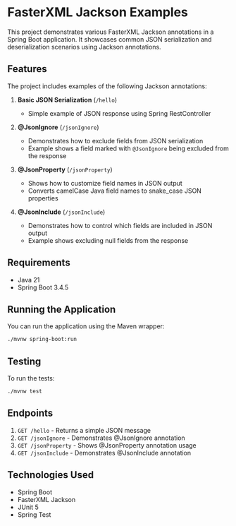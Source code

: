 # FasterXML Jackson Examples

This project demonstrates various FasterXML Jackson annotations in a Spring Boot application. It showcases common JSON serialization and deserialization scenarios using Jackson annotations.

## Features

The project includes examples of the following Jackson annotations:

1. **Basic JSON Serialization** (`/hello`)
   - Simple example of JSON response using Spring RestController

2. **@JsonIgnore** (`/jsonIgnore`)
   - Demonstrates how to exclude fields from JSON serialization
   - Example shows a field marked with `@JsonIgnore` being excluded from the response

3. **@JsonProperty** (`/jsonProperty`)
   - Shows how to customize field names in JSON output
   - Converts camelCase Java field names to snake_case JSON properties

4. **@JsonInclude** (`/jsonInclude`)
   - Demonstrates how to control which fields are included in JSON output
   - Example shows excluding null fields from the response

## Requirements

- Java 21
- Spring Boot 3.4.5

## Running the Application

You can run the application using the Maven wrapper:

```bash
./mvnw spring-boot:run
```

## Testing

To run the tests:

```bash
./mvnw test
```

## Endpoints

1. `GET /hello` - Returns a simple JSON message
2. `GET /jsonIgnore` - Demonstrates @JsonIgnore annotation
3. `GET /jsonProperty` - Shows @JsonProperty annotation usage
4. `GET /jsonInclude` - Demonstrates @JsonInclude annotation

## Technologies Used

- Spring Boot
- FasterXML Jackson
- JUnit 5
- Spring Test
